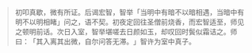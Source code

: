
> 初叩真歇，微有所证。后谒宏智，智举「当明中有暗不以暗相遇，当暗中有明不以明相睹」问之，语不契。初夜定回往圣僧前烧香，而宏智适至，师见之顿明前话。次日入室，智举堪嗟去日颜如玉，却叹回时鬓似霜诘之。师曰：​「其入离其出微，自尔问答无滞。​」智许为室中真子。
